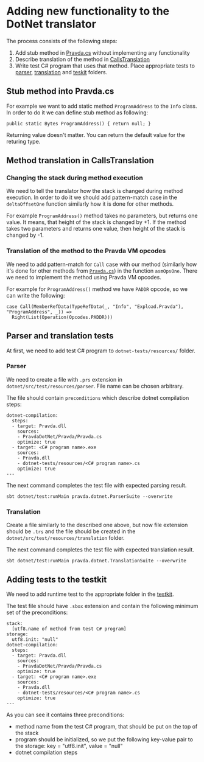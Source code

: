 # Adding new functionality to the DotNet translator

The process consists of the following steps:

1) Add stub method in [Pravda.cs](https://github.com/expload/pravda/blob/master/PravdaDotNet/Pravda/Pravda.cs) without implementing any functionality
2) Describe translation of the method in [CallsTranslation](https://github.com/expload/pravda/blob/master/dotnet/src/main/scala/pravda/dotnet/translation/opcode/CallsTranslation.scala)
3) Write test C# program that uses that method. Place appropriate tests to [parser](https://github.com/expload/pravda/tree/master/dotnet/src/test/resources/parser), [translation](https://github.com/expload/pravda/tree/master/dotnet/src/test/resources/translation) and [teskit](https://github.com/expload/pravda/tree/master/testkit/src/test/resources) folders.

## Stub method into Pravda.cs

For example we want to add static method `ProgramAddress` to the `Info` class. In order to do it we can define stub method as following:

```
public static Bytes ProgramAddress() { return null; }
```

Returning value doesn't matter. You can return the default value for the returing type.

## Method translation in CallsTranslation

### Changing the stack during method execution

We need to tell the translator how the stack is changed during method execution. In order to do it we should add pattern-match case in the `deltaOffsetOne` function similarly how it is done for other methods.

For example `ProgramAddress()` method takes no parameters, but returns one value. It means, that height of the stack is changed by +1. If the method takes two parameters and returns one value, then height of the stack is changed by -1. 

### Translation of the method to the Pravda VM opcodes

We need to add pattern-match for `Call` case with our method (similarly how it's done for other methods from [`Pravda.cs`](https://github.com/expload/pravda/blob/master/PravdaDotNet/Pravda/Pravda.cs)) in the function `asmOpsOne`. There we need to implement the method using Pravda VM opcodes.

For example for `ProgramAddress()` method we have `PADDR` opcode, so we can write the following:

```
case Call(MemberRefData(TypeRefData(_, "Info", "Expload.Pravda"), "ProgramAddress", _)) =>
  Right(List(Operation(Opcodes.PADDR)))
```

## Parser and translation tests

At first, we need to add test C# program to `dotnet-tests/resources/` folder.

### Parser

We need to create a file with `.prs` extension in `dotnet/src/test/resources/parser`. File name can be chosen arbitrary.

The file should contain `preconditions` which describe dotnet compilation steps:

```
dotnet-compilation:
  steps:
  - target: Pravda.dll
    sources:
    - PravdaDotNet/Pravda/Pravda.cs
    optimize: true
  - target: <C# program name>.exe
    sources:
    - Pravda.dll
    - dotnet-tests/resources/<C# program name>.cs
    optimize: true
---
```

The next command completes the test file with expected parsing result.

```
sbt dotnet/test:runMain pravda.dotnet.ParserSuite --overwrite
```

### Translation

Create a file similarly to the described one above, but now file extension should be `.trs` and the file should be created in the `dotnet/src/test/resources/translation` folder.

The next command completes the test file with expected translation result.

```
sbt dotnet/test:runMain pravda.dotnet.TranslationSuite --overwrite
```

## Adding tests to the testkit

We need to add runtime test to the appropriate folder in the [testkit](https://github.com/expload/pravda/tree/master/testkit/src/test/resources).

The test file should have `.sbox` extension and contain the following minimum set of the preconditions:

```
stack:
  [utf8.name of method from test C# program]
storage:
  utf8.init: "null"
dotnet-compilation:
  steps:
  - target: Pravda.dll
    sources:
    - PravdaDotNet/Pravda/Pravda.cs
    optimize: true
  - target: <C# program name>.exe
    sources:
    - Pravda.dll
    - dotnet-tests/resources/<C# program name>.cs
    optimize: true
---
```

As you can see it contains three preconditions:

- method name from the test C# program, that should be put on the top of the stack
- program should be initialized, so we put the following key-value pair to the storage: key = "utf8.init", value = "null"
- dotnet compilation steps
